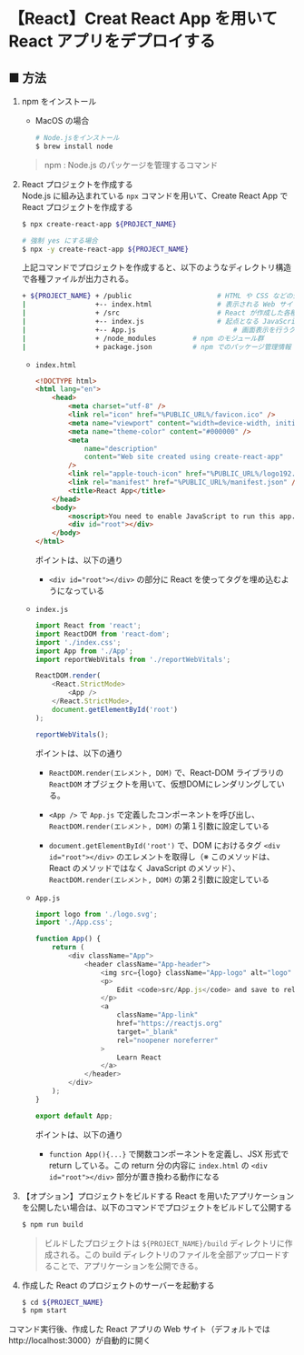 # 【React】Creat React App を用いて React アプリをデプロイする

## ■ 方法

1. npm をインストール
	- MacOS の場合
		```sh
		# Node.jsをインストール
		$ brew install node
		```
	> npm : Node.js のパッケージを管理するコマンド

1. React プロジェクトを作成する<br>
  Node.js に組み込まれている `npx` コマンドを用いて、Create React App で React プロジェクトを作成する

	```sh
	$ npx create-react-app ${PROJECT_NAME}
	```
	```sh
	# 強制 yes にする場合
	$ npx -y create-react-app ${PROJECT_NAME}
	```

	上記コマンドでプロジェクトを作成すると、以下のようなディレクトリ構造で各種ファイルが出力される。

	```sh
	+ ${PROJECT_NAME} + /public         			# HTML や CSS などの公開ファイル
	|                 +-- index.html    			# 表示される Web サイト。
	|                 + /src            			# React が作成した各種ソースファイル
	|                 +-- index.js    				# 起点となる JavaScript。index.html から呼び出される
	|                 +-- App.js    					# 画面表示を行うクラスのコンポーネント。index.js から呼び出される
	|                 + /node_modules         # npm のモジュール群  
	|                 + package.json          # npm でのパッケージ管理情報
	```
	
	- `index.html`<br>
		```html
		<!DOCTYPE html>
		<html lang="en">
			<head>
				<meta charset="utf-8" />
				<link rel="icon" href="%PUBLIC_URL%/favicon.ico" />
				<meta name="viewport" content="width=device-width, initial-scale=1" />
				<meta name="theme-color" content="#000000" />
				<meta
					name="description"
					content="Web site created using create-react-app"
				/>
				<link rel="apple-touch-icon" href="%PUBLIC_URL%/logo192.png" />
				<link rel="manifest" href="%PUBLIC_URL%/manifest.json" />
				<title>React App</title>
			</head>
			<body>
				<noscript>You need to enable JavaScript to run this app.</noscript>
				<div id="root"></div>
			</body>
		</html>
		```

		ポイントは、以下の通り

		- `<div id="root"></div>` の部分に React を使ってタグを埋め込むようになっている

	- `index.js`
		```js
		import React from 'react';
		import ReactDOM from 'react-dom';
		import './index.css';
		import App from './App';													// App.js で定義したコンポーネントを import
		import reportWebVitals from './reportWebVitals';

		ReactDOM.render(
			<React.StrictMode>
				<App />
			</React.StrictMode>,
			document.getElementById('root')
		);

		reportWebVitals();
		```

		ポイントは、以下の通り

		- `ReactDOM.render(エレメント, DOM)` で、React-DOM ライブラリの `ReactDOM` オブジェクトを用いて、仮想DOMにレンダリングしている。

		- `<App />` で `App.js` で定義したコンポーネントを呼び出し、`ReactDOM.render(エレメント, DOM)` の第１引数に設定している

		- `document.getElementById('root')` で、DOM におけるタグ `<div id="root"></div>` のエレメントを取得し（※ このメソッドは、React のメソッドではなく JavaScript のメソッド）、`ReactDOM.render(エレメント, DOM)` の第２引数に設定している

	- `App.js`
		```js
		import logo from './logo.svg';
		import './App.css';

		function App() {
			return (
				<div className="App">
					<header className="App-header">
						<img src={logo} className="App-logo" alt="logo" />
						<p>
							Edit <code>src/App.js</code> and save to reload.
						</p>
						<a
							className="App-link"
							href="https://reactjs.org"
							target="_blank"
							rel="noopener noreferrer"
						>
							Learn React
						</a>
					</header>
				</div>
			);
		}

		export default App;
		```
		
		ポイントは、以下の通り

		- `function App(){...}` で関数コンポーネントを定義し、JSX 形式で return している。この return 分の内容に `index.html` の `<div id="root"></div>` 部分が置き換わる動作になる

1. 【オプション】プロジェクトをビルドする
	React を用いたアプリケーションを公開したい場合は、以下のコマンドでプロジェクトをビルドして公開する
	```sh
	$ npm run build
	```

	> ビルドしたプロジェクトは `${PROJECT_NAME}/build` ディレクトリに作成される。この build ディレクトリのファイルを全部アップロードすることで、アプリケーションを公開できる。

1. 作成した React のプロジェクトのサーバーを起動する
	```sh
	$ cd ${PROJECT_NAME}
	$ npm start
	```

  コマンド実行後、作成した React アプリの Web サイト（デフォルトでは http://localhost:3000）が自動的に開く

<!--
1. デプロイしたアプリの Web サイトにアクセスする
	```sh
	$ open http://localhost:3000
	```
-->
